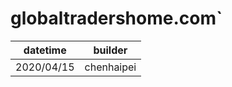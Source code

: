 # globaltradershome.com`
| datetime  | builder |
| ------------- | ------------- |
| 2020/04/15  | chenhaipei  |

